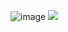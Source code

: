 <img src="blob:chrome-untrusted://media-app/ddff2fe3-3106-4b32-b635-6c2ca541e099" alt=""/>![image](https://github.com/user-attachments/assets/126d0dbe-fa93-41d1-89a6-0d1986da20bb)
<img src="https://media2.giphy.com/media/v1.Y2lkPTc5MGI3NjExcm9ucjV2eGhxNXZyZHc4dXY4angzaWt1NDNnZW4xcGluZjB1eTJjYSZlcD12MV9pbnRlcm5hbF9naWZfYnlfaWQmY3Q9Zw/azrUzitv2zdL2/giphy.gif"/>
